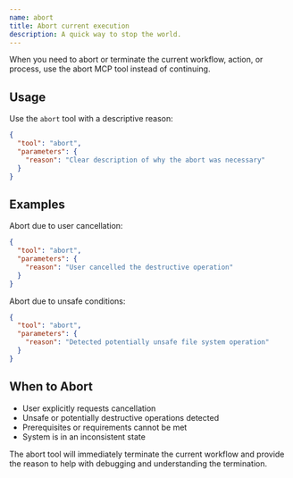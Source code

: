 ```yaml
---
name: abort
title: Abort current execution
description: A quick way to stop the world.
---
```


When you need to abort or terminate the current workflow, action, or process, use the abort MCP tool instead of continuing.

## Usage

Use the `abort` tool with a descriptive reason:

```json
{
  "tool": "abort",
  "parameters": {
    "reason": "Clear description of why the abort was necessary"
  }
}
```

## Examples

Abort due to user cancellation:
```json
{
  "tool": "abort", 
  "parameters": {
    "reason": "User cancelled the destructive operation"
  }
}
```

Abort due to unsafe conditions:
```json
{
  "tool": "abort",
  "parameters": {
    "reason": "Detected potentially unsafe file system operation"
  }
}
```

## When to Abort

- User explicitly requests cancellation
- Unsafe or potentially destructive operations detected
- Prerequisites or requirements cannot be met
- System is in an inconsistent state

The abort tool will immediately terminate the current workflow and provide the reason to help with debugging and understanding the termination.
